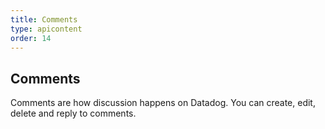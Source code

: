 ```yaml
---
title: Comments
type: apicontent
order: 14
---
```

## Comments
Comments are how discussion happens on Datadog. You can create, edit, delete and reply to comments.
